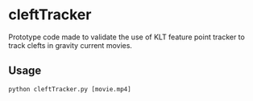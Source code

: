 # cleftTracker

Prototype code made to validate the use of KLT feature point tracker to track clefts in gravity current movies.

## Usage
```
python cleftTracker.py [movie.mp4]
```


